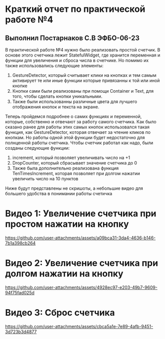 # Краткий отчет по практической работе №4
## Выполнил Постарнаков С.В ЭФБО-06-23
В практической работе №4 нужно было реализовать простой счетчик. В основе этого счетчика лежит StatefulWidget, где хранится переменная и функции для увеличения и сброса числа в счетчике. Но помимо их также использовались следующие элементы:
1) GestureDetector, который считывает клики на кнопках и тем самым активирует те или иные функции которые привязанны к той или иной кнопке
2) Кнопки сами были реализованы при помощи Container и Text, для того, чтобы сделать кнопки уникальными.
3) Также были использованны различные цвета для лучшего отображения кнопок и текста на экране.

Теперь пройдемся подробнее о самих функциях и переменной, которые, собственно и отвечают за работу самого счетчика. Как было сказано ранее для работы этих самых кнопок использовался такая функция, как GestureDetector, которая отвечает за чтение кликов по кнопкам. 
Но работы одной этой функции будет недостаточно для полнценной работы счетчика. Чтобы счетчик работал как надо, были созданы следующие функции:
1) increment, который позволяет увеличивать число на +1
2) DropCounter, который сбрасывает значение счетчика до 0
3) Также была дополнительно реализована функция TenTimesIncrement, которая позволяет при долгом нажатии увеличить число на 10 пунктов

Ниже будут представлены не скришоты, а небольшие видео для большего удобства в понимании работы счетичка

# Видео 1: Увеличение счетчика при простом нажатии на кнопку
https://github.com/user-attachments/assets/a09bca31-3da4-4636-b146-7b1a398cb264

# Видео 2: Увеличение счетчика при долгом нажатии на кнопку
https://github.com/user-attachments/assets/4928ec97-e203-49b7-9609-94f75fad025d

# Видео 3: Сброс счетчика
https://github.com/user-attachments/assets/cbca5a1e-7e89-4afb-9451-3d723b3d4877
